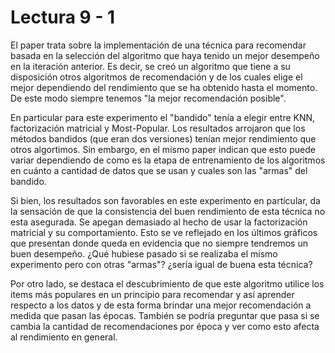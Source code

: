# Lectura 9 - 1

El paper trata sobre la implementación de una técnica para recomendar basada en la selección del algoritmo que haya tenido un mejor desempeño en la iteración anterior. Es decir, se creó un algoritmo que tiene a su disposición otros algoritmos de recomendación y de los cuales elige el mejor dependiendo del rendimiento que se ha obtenido hasta el momento. De este modo siempre tenemos "la mejor recomendación posible".

En particular para este experimento el "bandido" tenía a elegir entre KNN, factorización matricial y Most-Popular. Los resultados arrojaron que los métodos bandidos (que eran dos versiones) tenían mejor rendimiento que otros algortimos. Sin embargo, en el mismo paper indican que esto puede variar dependiendo de como es la etapa de entrenamiento de los algoritmos en cuánto a cantidad de datos que se usan y cuales son las "armas" del bandido.

Si bien, los resultados son favorables en este experimento en partícular, da la sensación de que la consistencia del buen rendimiento de esta técnica no esta asegurada. Se apegan demasiado al hecho de usar la factorización matricial y su comportamiento. Esto se ve reflejado en los últimos gráficos que presentan donde queda en evidencia que no siempre tendremos un buen desempeño. ¿Qué hubiese pasado si se realizaba el mismo experimento pero con otras "armas"? ¿sería igual de buena esta técnica?

Por otro lado, se destaca el descubrimiento de que este algoritmo utilice los items más populares en un principio para recomendar y así aprender respecto a los datos y de esta forma brindar una mejor recomendación a medida que pasan las épocas. También se podría preguntar que pasa si se cambia la cantidad de recomendaciones por época y ver como esto afecta al rendimiento en general.
